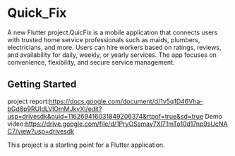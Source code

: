 # Quick_Fix

A new Flutter project.QuicFix is a mobile application that connects users with trusted home service professionals such as maids, plumbers, electricians, and more. Users can hire workers based on ratings, reviews, and availability for daily, weekly, or yearly services. The app focuses on convenience, flexibility, and secure service management.

## Getting Started
project report:https://docs.google.com/document/d/1v5q1D46Vha-bGd8p9RUIdLVlOmMJkvXl/edit?usp=drivesdk&ouid=116269416031849206374&rtpof=true&sd=true
Demo video:https://drive.google.com/file/d/1PryOSsmay7Xl71mTo10d17np9sUcNAC7/view?usp=drivesdk


This project is a starting point for a Flutter application.

